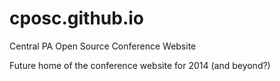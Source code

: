cposc.github.io
===============

Central PA Open Source Conference Website

Future home of the conference website for 2014 (and beyond?)
